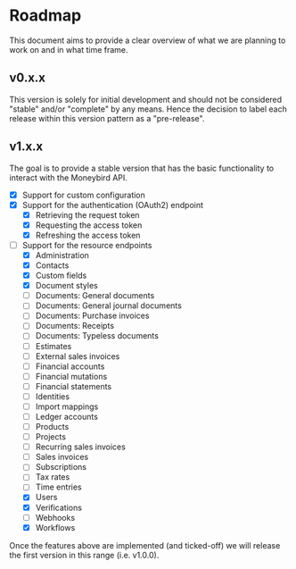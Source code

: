 # Roadmap

This document aims to provide a clear overview of what we are planning to work on and in what time frame.

## v0.x.x

This version is solely for initial development and should not be considered "stable" and/or "complete" by any means.
Hence the decision to label each release within this version pattern as a "pre-release".

## v1.x.x

The goal is to provide a stable version that has the basic functionality to interact with the Moneybird API.

- [x] Support for custom configuration
- [x] Support for the authentication (OAuth2) endpoint
  - [x] Retrieving the request token
  - [x] Requesting the access token
  - [x] Refreshing the access token
- [ ] Support for the resource endpoints
  - [x] Administration
  - [x] Contacts
  - [x] Custom fields
  - [x] Document styles
  - [ ] Documents: General documents
  - [ ] Documents: General journal documents
  - [ ] Documents: Purchase invoices
  - [ ] Documents: Receipts
  - [ ] Documents: Typeless documents
  - [ ] Estimates
  - [ ] External sales invoices
  - [ ] Financial accounts
  - [ ] Financial mutations
  - [ ] Financial statements
  - [ ] Identities
  - [ ] Import mappings
  - [ ] Ledger accounts
  - [ ] Products
  - [ ] Projects
  - [ ] Recurring sales invoices
  - [ ] Sales invoices
  - [ ] Subscriptions
  - [ ] Tax rates
  - [ ] Time entries
  - [x] Users
  - [x] Verifications
  - [ ] Webhooks
  - [x] Workflows 

Once the features above are implemented (and ticked-off) we will release the first version in this range (i.e. v1.0.0).
